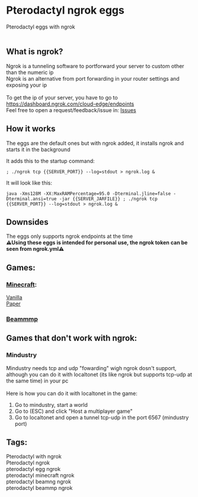 # Pterodactyl ngrok eggs
Pterodactyl eggs with ngrok <br /> <br />
## What is ngrok?
Ngrok is a tunneling software to portforward your server to custom other than the numeric ip <br />
Ngrok is an alternative from port forwarding in your router settings and exposing your ip <br /> <br />
To get the ip of your server, you have to go to https://dashboard.ngrok.com/cloud-edge/endpoints <br />
Feel free to open a request/feedback/issue in: [Issues](https://github.com/Bertogim/pterodactyl-ngrok-eggs/issues)



## How it works

The eggs are the default ones but with ngrok added, it installs ngrok and starts it in the background

It adds this to the startup command:
```
; ./ngrok tcp {{SERVER_PORT}} --log=stdout > ngrok.log &
```
It will look like this:
```
java -Xms128M -XX:MaxRAMPercentage=95.0 -Dterminal.jline=false -Dterminal.ansi=true -jar {{SERVER_JARFILE}} ; ./ngrok tcp {{SERVER_PORT}} --log=stdout > ngrok.log &
```

## Downsides
The eggs only supports ngrok endpoints at the time <br />
**⚠️Using these eggs is intended for personal use, the ngrok token can be seen from ngrok.yml⚠️**

## Games:

### [Minecraft](https://github.com/Bertogim/pterodactyl-ngrok-eggs/tree/main/Minecraft): 
[Vanilla](https://github.com/Bertogim/pterodactyl-ngrok-eggs/blob/main/Minecraft/egg-vanilla-ngrok.json) <br />
[Paper](https://github.com/Bertogim/pterodactyl-ngrok-eggs/blob/main/Minecraft/egg-paper-ngrok.json)

### [Beammmp](https://github.com/Bertogim/pterodactyl-ngrok-eggs/blob/main/Beammp/egg-beam-mp-ngrok.json)

## Games that don't work with ngrok:

### Mindustry
Mindustry needs tcp and udp "fowarding" wigh ngrok dosn't support, although you can do it with localtonet (its like ngrok but supports tcp-udp at the same time) in your pc <br /> <br />
Here is how you can do it with localtonet in the game: <br />
1. Go to mindustry, start a world <br />
2. Go to (ESC) and click "Host a multiplayer game" <br />
3. Go to localtonet and open a tunnel tcp-udp in the port 6567 (mindustry port)
  


## Tags:
Pterodactyl with ngrok <br />
Pterodactyl ngrok <br />
pterodactyl egg ngrok <br />
pterodactyl minecraft ngrok <br />
pterodactyl beamng ngrok <br />
pterodactyl beammp ngrok
